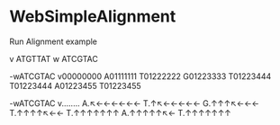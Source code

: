 # WebSimpleAlignment
Run Alignment example

v ATGTTAT
w ATCGTAC

-wATCGTAC
v00000000
A01111111
T01222222
G01223333
T01223444
T01223444
A01223455
T01223455

-wATCGTAC
v........
A.↖←←←←←←
T.↑↖←←←←←
G.↑↑↑↖←←←
T.↑↑↑↑↖←←
T.↑↑↑↑↑↑↑
A.↑↑↑↑↑↖←
T.↑↑↑↑↑↑↑
